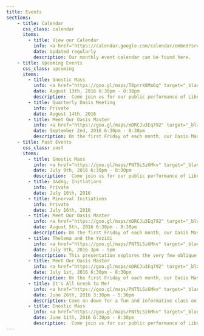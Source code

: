```yaml
---
title: Events
sections:
    - title: Calendar
      css_class: calendar
      items:
        - title: View our Calendar
          info: <a href="https://calendar.google.com/calendar/embed?src=cruxansata.oto%40gmail.com&ctz=America/Denver" target="_blank">Google Calendar</a>
          date: Updated regularly
          description: Our monthly event calendar can be found here.
    - title: Upcoming Events
      css_class: upcoming
      items:
        - title: Gnostic Mass
          info: <a href="https://goo.gl/maps/T8prrX8Ma6q" target="_blank">Our New Location</a>
          date: August 13th, 2016 6:30pm - 8:30pm
          description:  Come join us for our public performance of Liber XV, The Gnostic Mass.  This ritual is the central rite, both public and private, of the Ordo Templi Orientis.  It is a participatory ritual, meaning that all attendees are expected to take part.  The full script of the ritual can be found <a href="http://lib.oto-usa.org/libri/liber0015.html">here</a>.</p><p>We will begin at 7:00, so we ask that everyone arrives between 6:30 and 6:45 in order to be included in the headcount.</p>A quick reminder: we ask that nobody bring food, drinks, or vape-pens into the temple-space nor into the waiting room.
        - title: Quarterly Oasis Meeting
          info: Private
          date: August 14th, 2016
        - title: Meet Our Oasis Master
          info: <a href="https://goo.gl/maps/mDRCJu3Eq792" target="_blank">Atomic Cowboy</a>
          date: September 2nd, 2016 6:30pm - 8:30pm
          description: On the first Friday of each month, our Oasis Master will be at the Atomic Cowboy for a couple of hours.</p><p>Have questions? Ideas? Concerns? Bring them on down to discuss over pizza and drinks.</p>Look for the dapper gentleman wearing an ascot.
    - title: Past Events
      css_class: past
      items:
        - title: Gnostic Mass
          info: <a href="https://goo.gl/maps/PNT5LSi6Mkv" target="_blank">Journeys for Conscious Living</a>
          date: July 9th, 2016 6:30pm - 8:30pm
          description:  Come join us for our public performance of Liber XV, The Gnostic Mass.  This ritual is the central rite, both public and private, of the Ordo Templi Orientis.  It is a participatory ritual, meaning that all attendees are expected to take part.  The full script of the ritual can be found <a href="http://lib.oto-usa.org/libri/liber0015.html">here</a>.</p><p>We will begin at 7:00, so we ask that everyone arrives between 6:30 and 6:45 in order to be included in the headcount.</p>A quick reminder: we ask that nobody bring food, drinks, or vape-pens into the temple-space nor into the waiting room.
        - title: 1&deg; Initiations
          info: Private
          date: July 16th, 2016
        - title: Minerval Initiations
          info: Private
          date: July 16th, 2016
        - title: Meet Our Oasis Master
          info: <a href="https://goo.gl/maps/mDRCJu3Eq792" target="_blank">Atomic Cowboy</a>
          date: August 5th, 2016 6:30pm - 8:30pm
          description: On the first Friday of each month, our Oasis Master will be at the Atomic Cowboy for a couple of hours.</p><p>Have questions? Ideas? Concerns? Bring them on down to discuss over pizza and drinks.</p>Look for the dapper gentleman wearing an ascot.
        - title: Thelema and the Yezidi
          info: <a href="https://goo.gl/maps/PNT5LSi6Mkv" target="_blank">Journeys for Conscious Living</a>
          date: July 9th, 2016 3pm - 5pm
          description: This presentation explores the very few oblique and weighty references Aleister Crowley made to the Yezidi and his claim that Thelema is in some way intimately connected with their ancient religion.</p><p>Beginning with the historical context of the reception of the Book of the Law, Crowley’s critical experiences in NYC circa 1918, and his association with the extraordinary and somewhat enigmatic Samuel Aiwaz Jacobs, we examine these weighty assertions. The main body of the lecture includes an introduction to Yezidi culture and an overview of key Yezidi beliefs. These Yezidi traditions are discussed in the context of other ancient Middle Eastern religions. Interesting parallels to Thelema including (but not limited to) ritual practices, cosmology, magical formulae, and sinister forces are identified.</p>          <h4>Bio:</h4>Azi Rasa is a New York State licensed psychologist. He was initiated into OTO in 1988 on his 18th birthday. He is a very active member of Pyramid Lodge where he presents on a broad range of Thelemic topics. He is an ordained Deacon of EGC and frequently serves as novice Priest. A member of the OTO Psychology Guild, he composed a significant portion of the Pastoral Counseling Workshop curriculum. Recently, a small sample of his work (including musical recordings) were featured on a series of episodes of Speech in the Silence.</p><p><a href="https://www.facebook.com/events/1604657853196258/">Add this to your Facebook calendar</a></p><p>Prices are $10 for dues-current members, and $15 for all non-dues-current members or non-members.</p>
        - title: Meet Our Oasis Master
          info: <a href="https://goo.gl/maps/mDRCJu3Eq792" target="_blank">Atomic Cowboy</a>
          date: July 1st, 2016 6:30pm - 8:30pm
          description: On the first Friday of each month, our Oasis Master will be at the Atomic Cowboy for a couple of hours.</p><p>Have questions? Ideas? Concerns? Bring them on down to discuss over pizza and drinks.</p>Look for the dapper gentleman wearing an ascot.
        - title: It's All Greek to Me!
          info: <a href="https://goo.gl/maps/PNT5LSi6Mkv" target="_blank">Journeys for Conscious Living</a>
          date: June 26th, 2016 3:30pm - 5:30pm
          description: Come on down for a fun and informative class on how to pronounce the Greek words found in Thelemic rituals, including the Gnostic Mass. This is a great class for both beginners and experienced clergy.
        - title: Gnostic Mass
          info: <a href="https://goo.gl/maps/PNT5LSi6Mkv" target="_blank">Journeys for Conscious Living</a>
          date: June 11th, 2016 6:30pm - 8:30pm
          description:  Come join us for our public performance of Liber XV, The Gnostic Mass.  This ritual is the central rite, both public and private, of the Ordo Templi Orientis.  It is a participatory ritual, meaning that all attendees are expected to take part.  The full script of the ritual can be found <a href="http://lib.oto-usa.org/libri/liber0015.html">here</a>.</p><p>We will begin at 7:00, so we ask that everyone arrives between 6:30 and 6:45 in order to be included in the headcount.</p>A quick reminder: we ask that nobody bring food, drinks, or vape-pens into the temple-space nor into the waiting room.
---
```

